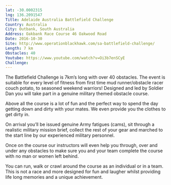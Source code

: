 ```yaml
---
lat: -30.0002315
lng: 136.2091547
Title: Adelaide Australia Battlefield Challenge
Country: Australia
City: Outbank, South Australia
Address: Oakbank Race Course 46 Oakwood Road
Date: 2016-10-30
Site: http://www.operationblackhawk.com/sa-battlefield-challenge/
Length: 7 km
Obstacles: 40
Youtube: https://www.youtube.com/watch?v=Oi3b7enSCyE
Challenge:
---
```


The Battlefield Challenge is 7km’s long with over 40 obstacles. The event is suitable for every level of fitness from first time mud runner/obstacle racer couch potato, to seasoned weekend warriors! Designed and led by Soldier Dan you will take part in a genuine military themed obstacle course.

Above all the course is a lot of fun and the perfect way to spend the day getting down and dirty with your mates. We even provide you the clothes to get dirty in.

On arrival you’ll be issued genuine Army fatigues (cams), sit through a realistic military mission brief, collect the rest of your gear and marched to the start line by our experienced military personnel.

Once on the course our instructors will even help you through, over and under any obstacles to make sure you and your team complete the course with no man or women left behind.

You can run, walk or crawl around the course as an individual or in a team. This is not a race and more designed for fun and laugher whilst providing life long memories and a unique achievement.
